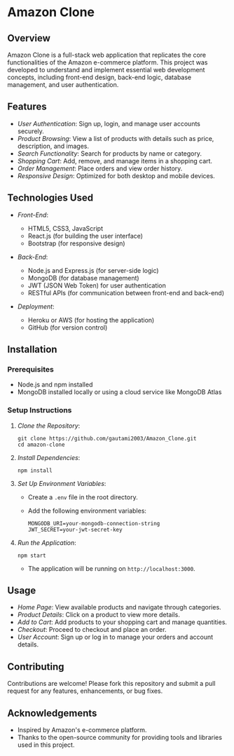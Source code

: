 # Amazon Clone

## Overview

Amazon Clone is a full-stack web application that replicates the core functionalities of the Amazon e-commerce platform. This project was developed to understand and implement essential web development concepts, including front-end design, back-end logic, database management, and user authentication.

## Features

- *User Authentication*: Sign up, login, and manage user accounts securely.
- *Product Browsing*: View a list of products with details such as price, description, and images.
- *Search Functionality*: Search for products by name or category.
- *Shopping Cart*: Add, remove, and manage items in a shopping cart.
- *Order Management*: Place orders and view order history.
- *Responsive Design*: Optimized for both desktop and mobile devices.

## Technologies Used

- *Front-End*:
  - HTML5, CSS3, JavaScript
  - React.js (for building the user interface)
  - Bootstrap (for responsive design)

- *Back-End*:
  - Node.js and Express.js (for server-side logic)
  - MongoDB (for database management)
  - JWT (JSON Web Token) for user authentication
  - RESTful APIs (for communication between front-end and back-end)

- *Deployment*:
  - Heroku or AWS (for hosting the application)
  - GitHub (for version control)

## Installation

### Prerequisites
- Node.js and npm installed
- MongoDB installed locally or using a cloud service like MongoDB Atlas

### Setup Instructions
1. *Clone the Repository*:

       git clone https://github.com/gautami2003/Amazon_Clone.git
       cd amazon-clone


2. *Install Dependencies*:
   
       npm install


3. *Set Up Environment Variables*:
   - Create a `.env` file in the root directory.
   - Add the following environment variables:

         MONGODB_URI=your-mongodb-connection-string
         JWT_SECRET=your-jwt-secret-key
   
4. *Run the Application*:
  
       npm start

   - The application will be running on `http://localhost:3000`.

## Usage

- *Home Page*: View available products and navigate through categories.
- *Product Details*: Click on a product to view more details.
- *Add to Cart*: Add products to your shopping cart and manage quantities.
- *Checkout*: Proceed to checkout and place an order.
- *User Account*: Sign up or log in to manage your orders and account details.

## Contributing

Contributions are welcome! Please fork this repository and submit a pull request for any features, enhancements, or bug fixes.

## Acknowledgements

- Inspired by Amazon's e-commerce platform.
- Thanks to the open-source community for providing tools and libraries used in this project.
